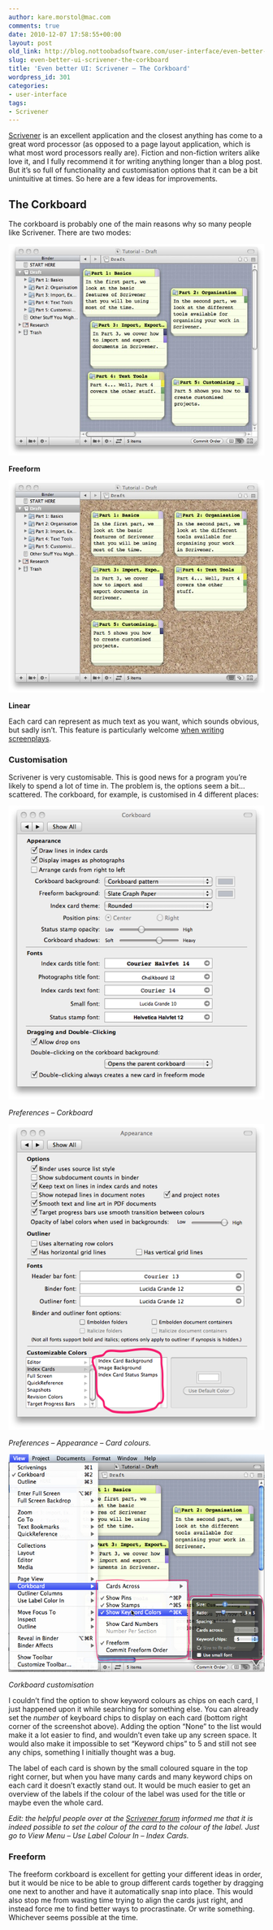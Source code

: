 ```yaml
---
author: kare.morstol@mac.com
comments: true
date: 2010-12-07 17:58:55+00:00
layout: post
old_link: http://blog.nottoobadsoftware.com/user-interface/even-better-ui-scrivener-the-corkboard/
slug: even-better-ui-scrivener-the-corkboard
title: 'Even better UI: Scrivener – The Corkboard'
wordpress_id: 301
categories:
- user-interface
tags:
- Scrivener
---
```


[Scrivener](http://www.literatureandlatte.com/scrivener.html) is an excellent application and the closest anything has come to a great word processor (as opposed to a page layout application, which is what most word processors really are). Fiction and non-fiction writers alike love it, and I fully recommend it for writing anything longer than a blog post. But it’s so full of functionality and customisation options that it can be a bit unintuitive at times. So here are a few ideas for improvements.

<!-- more -->

## The Corkboard

The corkboard is probably one of the main reasons why so many people like Scrivener. There are two modes:

![](/media/old/tutorial-draft-1-2.jpg)

__Freeform__

![](/media/old/tutorial-draft.jpg)

__Linear__

Each card can represent as much text as you want, which sounds obvious, but sadly isn’t. This feature is particularly welcome [when writing screenplays](http://prolost.com/blog/2010/6/17/the-state-of-screenwriting-software.html).

### Customisation

Scrivener is very customisable. This is good news for a program you’re likely to spend a lot of time in. The problem is, the options seem a bit… scattered. The corkboard, for example, is customised in 4 different places:

![Preferences – Corkboard](/media/old/corkboard.png)

_Preferences – Corkboard_

![It may seem a bit strange to put all the colour options in one place, but this saves so much screen estate it is probably the best solution.](/media/old/appearance.png)

_Preferences – Appearance – Card colours._

![Corkboard customisation](/media/old/tutorial-draft-1.png)

_Corkboard customisation_

I couldn’t find the option to show keyword colours as chips on each card, I just happened upon it while searching for something else. You can already set the _number_ of keyboard chips to display on each card (bottom right corner of the screenshot above). Adding the option “None” to the list would make it a lot easier to find, and wouldn’t even take up any screen space. It would also make it impossible to set “Keyword chips” to 5 and still not see any chips, something I initially thought was a bug.

The label of each card is shown by the small coloured square in the top right corner, but when you have many cards and many keyword chips on each card it doesn’t exactly stand out. It would be much easier to get an overview of the labels if the colour of the label was used for the title or maybe even the whole card.

_Edit: the helpful people over at the [Scrivener forum](http://literatureandlatte.com/forum/viewtopic.php?p=81542#p81542) informed me that it is indeed possible to set the colour of the card to the colour of the label. Just go to View Menu – Use Label Colour In – Index Cards._

### Freeform

The freeform corkboard is excellent for getting your different ideas in order, but it would be nice to be able to group different cards together by dragging one next to another and have it automatically snap into place. This would also stop me from wasting time trying to align the cards just right, and instead force me to find better ways to procrastinate. Or write something. Whichever seems possible at the time.
